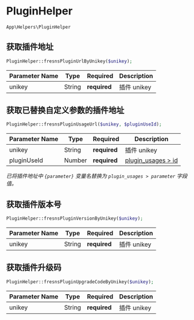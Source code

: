 # PluginHelper

`App\Helpers\PluginHelper`

## 获取插件地址

```php
PluginHelper::fresnsPluginUrlByUnikey($unikey);
```
| Parameter Name | Type | Required | Description |
| --- | --- | --- | --- |
| unikey | String | **required** | 插件 unikey |

## 获取已替换自定义参数的插件地址

```php
PluginHelper::fresnsPluginUsageUrl($unikey, $pluginUseId);
```
| Parameter Name | Type | Required | Description |
| --- | --- | --- | --- |
| unikey | String | **required** | 插件 unikey |
| pluginUseId | Number | **required** | [plugin_usages > id](../../database/plugins/plugin-usages.md) |

*已将插件地址中 `{parameter}` 变量名替换为 `plugin_usages > parameter` 字段值。*

## 获取插件版本号

```php
PluginHelper::fresnsPluginVersionByUnikey($unikey);
```
| Parameter Name | Type | Required | Description |
| --- | --- | --- | --- |
| unikey | String | **required** | 插件 unikey |

## 获取插件升级码

```php
PluginHelper::fresnsPluginUpgradeCodeByUnikey($unikey);
```
| Parameter Name | Type | Required | Description |
| --- | --- | --- | --- |
| unikey | String | **required** | 插件 unikey |
